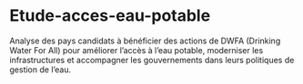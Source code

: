 # Etude-acces-eau-potable
Analyse des pays candidats à bénéficier des actions de DWFA (Drinking Water For All) pour améliorer l’accès à l’eau potable, moderniser les infrastructures et accompagner les gouvernements dans leurs politiques de gestion de l’eau.

